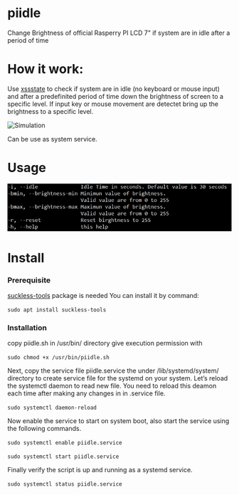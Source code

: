 # piidle
Change Brightness of official Rasperry PI LCD 7" if system are in idle after a period of time

<H1>How it work:</H1>
Use <a href="http://manpages.ubuntu.com/manpages/bionic/man1/xssstate.1.html">xssstate</a> to check if system are in idle (no keyboard or mouse input) and after a predefinited period of time down the brightness of screen to a specific level.
If input key or mouse movement are detectet bring up the brightness to a specific level.


![Simulation](/docs/assets/images/simd.gif)


Can be use as system service.

<H1>Usage</H1>

![Help Image](/docs/assets/images/help.png)


<H1>Install</H1>

<h3>Prerequisite</h3>

<a href="https://suckless.org/">suckless-tools</a> package is needed
You can install it by command:

<code>sudo apt install suckless-tools</code>

<h3>Installation</h3>

copy piidle.sh in /usr/bin/ directory
give execution permission with 

<code>sudo chmod +x /usr/bin/piidle.sh</code>

Next, copy the service file piidle.service the under /lib/systemd/system/ directory to create service file for the systemd on your system.
Let’s reload the systemctl daemon to read new file. You need to reload this deamon each time after making any changes in in .service file.

<code>sudo systemctl daemon-reload</code>

Now enable the service to start on system boot, also start the service using the following commands.

<code>sudo systemctl enable piidle.service</code> 

<code>sudo systemctl start piidle.service</code>

Finally verify the script is up and running as a systemd service.

<code>sudo systemctl status piidle.service</code>
